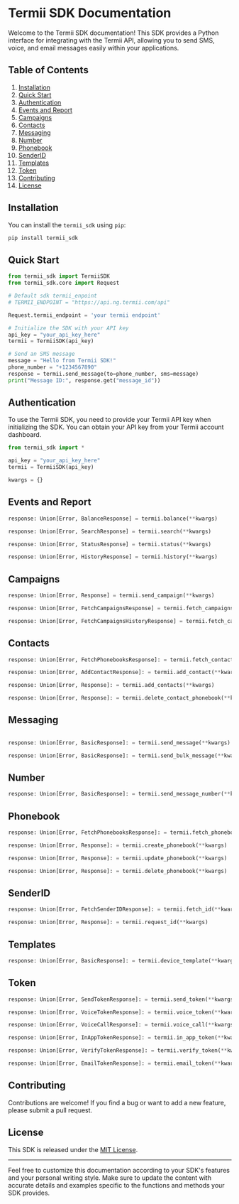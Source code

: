 # Termii SDK Documentation

Welcome to the Termii SDK documentation! This SDK provides a Python interface for integrating with the Termii API, allowing you to send SMS, voice, and email messages easily within your applications.

## Table of Contents

1. [Installation](#Installation)
2. [Quick Start](#Quick-Start)
3. [Authentication](#authentication)
4. [Events and Report](#Events-and-Report)
5. [Campaigns](#Campaigns)
6. [Contacts](#Contacts)
7. [Messaging](#Messaging)
8. [Number](#Number)
9. [Phonebook](#Phonebook)
10. [SenderID](#SenderID)
11. [Templates](#Templates)
12. [Token](#Token)
13. [Contributing](#Contributing)
14. [License](#License)

## Installation

You can install the `termii_sdk` using `pip`:

```bash
pip install termii_sdk
```

## Quick Start

```python
from termii_sdk import TermiiSDK
from termii_sdk.core import Request

# Default sdk termii_enpoint
# TERMII_ENDPOINT = "https://api.ng.termii.com/api"

Request.termii_endpoint = 'your termii endpoint'

# Initialize the SDK with your API key
api_key = "your_api_key_here"
termii = TermiiSDK(api_key)

# Send an SMS message
message = "Hello from Termii SDK!"
phone_number = "+1234567890"
response = termii.send_message(to=phone_number, sms=message)
print("Message ID:", response.get("message_id"))
```

## Authentication

To use the Termii SDK, you need to provide your Termii API key when initializing the SDK. You can obtain your API key from your Termii account dashboard.

```python
from termii_sdk import *

api_key = "your_api_key_here"
termii = TermiiSDK(api_key)

kwargs = {}
```

## Events and Report

```python
response: Union[Error, BalanceResponse] = termii.balance(**kwargs)

response: Union[Error, SearchResponse] = termii.search(**kwargs)

response: Union[Error, StatusResponse] = termii.status(**kwargs)

response: Union[Error, HistoryResponse] = termii.history(**kwargs)

```

## Campaigns
```python
response: Union[Error, Response] = termii.send_campaign(**kwargs)

response: Union[Error, FetchCampaignsResponse] = termii.fetch_campaigns(**kwargs)

response: Union[Error, FetchCampaignsHistoryResponse] = termii.fetch_campaign_history(**kwargs)

```

## Contacts
```python
response: Union[Error, FetchPhonebooksResponse]: = termii.fetch_contacts(**kwargs)

response: Union[Error, AddContactResponse]: = termii.add_contact(**kwargs)

response: Union[Error, Response]: = termii.add_contacts(**kwargs)

response: Union[Error, Response]: = termii.delete_contact_phonebook(**kwargs)
```

## Messaging
```python

response: Union[Error, BasicResponse]: = termii.send_message(**kwargs)

response: Union[Error, BasicResponse]: = termii.send_bulk_message(**kwargs)
```

## Number
```python
response: Union[Error, BasicResponse]: = termii.send_message_number(**kwargs)
```

## Phonebook
```python
response: Union[Error, FetchPhonebooksResponse]: = termii.fetch_phonebooks(**kwargs)

response: Union[Error, Response]: = termii.create_phonebook(**kwargs)

response: Union[Error, Response]: = termii.update_phonebook(**kwargs)

response: Union[Error, Response]: = termii.delete_phonebook(**kwargs)
```

## SenderID
```python
response: Union[Error, FetchSenderIDResponse]: = termii.fetch_id(**kwargs)

response: Union[Error, Response]: = termii.request_id(**kwargs)
```

## Templates
```python
response: Union[Error, BasicResponse]: = termii.device_template(**kwargs)
```

## Token
```python
response: Union[Error, SendTokenResponse]: = termii.send_token(**kwargs)

response: Union[Error, VoiceTokenResponse]: = termii.voice_token(**kwargs)

response: Union[Error, VoiceCallResponse]: = termii.voice_call(**kwargs)

response: Union[Error, InAppTokenResponse]: = termii.in_app_token(**kwargs)

response: Union[Error, VerifyTokenResponse]: = termii.verify_token(**kwargs)

response: Union[Error, EmailTokenResponse]: = termii.email_token(**kwargs)
```

## Contributing

Contributions are welcome! If you find a bug or want to add a new feature, please submit a pull request.

## License

This SDK is released under the [MIT License](LICENSE).

---

Feel free to customize this documentation according to your SDK's features and your personal writing style. Make sure to update the content with accurate details and examples specific to the functions and methods your SDK provides.